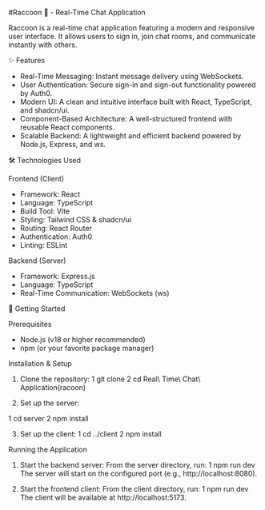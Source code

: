 #Raccoon 🦝 - Real-Time Chat Application

Raccoon is a real-time chat application featuring a modern and responsive user interface. It allows users to sign in, join chat rooms, and
communicate instantly with others.

✨ Features

- Real-Time Messaging: Instant message delivery using WebSockets.
- User Authentication: Secure sign-in and sign-out functionality powered by Auth0.
- Modern UI: A clean and intuitive interface built with React, TypeScript, and shadcn/ui.
- Component-Based Architecture: A well-structured frontend with reusable React components.
- Scalable Backend: A lightweight and efficient backend powered by Node.js, Express, and ws.

🛠️ Technologies Used

Frontend (Client)

- Framework: React
- Language: TypeScript
- Build Tool: Vite
- Styling: Tailwind CSS & shadcn/ui
- Routing: React Router
- Authentication: Auth0
- Linting: ESLint

Backend (Server)

- Framework: Express.js
- Language: TypeScript
- Real-Time Communication: WebSockets (ws)

🚀 Getting Started

Prerequisites

- Node.js (v18 or higher recommended)
- npm (or your favorite package manager)

Installation & Setup

1.  Clone the repository:
    1 git clone <your-repository-url>
    2 cd Real\ Time\ Chat\ Application\(racoon\)

2.  Set up the server:

1 cd server
2 npm install

3.  Set up the client:
    1 cd ../client
    2 npm install

Running the Application

1.  Start the backend server:
    From the server directory, run:
    1 npm run dev
    The server will start on the configured port (e.g., http://localhost:8080).

2.  Start the frontend client:
    From the client directory, run:
    1 npm run dev
    The client will be available at http://localhost:5173.
